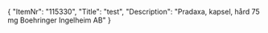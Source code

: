 {
  "ItemNr": "115330",
  "Title": "test",
  "Description": "Pradaxa, kapsel, hård 75 mg Boehringer Ingelheim AB"
}